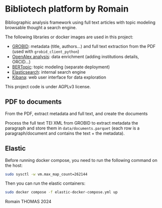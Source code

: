 # Bibliotech platform by Romain

Bibliographic analysis framework using full text articles with topic modeling browsable thought a search engine.

The following libraries or docker images are used in this project:

  - [GROBID](https://github.com/kermitt2/grobid): metadata (title, authors...) and full text extraction from the PDF (used with `grobid_client_python`)
  - [OpenAlex analysis](https://github.com/romain894/openalex-analysis): data enrichment (adding institutions details, ORCID...)
  - [BERTopic](https://github.com/MaartenGr/BERTopic): topic modeling (separate deployment)
  - [Elasticsearch](https://www.elastic.co/elasticsearch): internal search engine
  - [Kibana](https://www.elastic.co/kibana): web user interface for data exploration

This project code is under AGPLv3 license.

## PDF to documents

From the PDF, extract metadata and full text, and create the documents

Process the full text TEI XML from GROBID to extract metadata the paragraph and store them in `data/documents.parquet` (each row is a paragraph/document and contains the text + the metadata).

## Elastic

Before running docker compose, you need to run the following command on the host:
```bash
sudo sysctl -w vm.max_map_count=262144
```
Then you can run the elastic containers:
```bash
sudo docker compose -f elastic-docker-compose.yml up
```


Romain THOMAS 2024